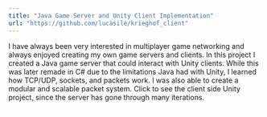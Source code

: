 ```yaml
---
title: "Java Game Server and Unity Client Implementation"
url: "https://github.com/lucasile/krieghof_client"
---
```


I have always been very interested in multiplayer game networking and always enjoyed creating my own game servers and clients.
In this project I created a Java game server that could interact with Unity clients. While this was later remade in C# due to the
limitations Java had with Unity, I learned how TCP/UDP, sockets, and packets work. I was also able to create a modular and scalable packet system.
Click to see the client side Unity project, since the server has gone through many iterations.
\
<span style="color:white">**Click to open the repository!**</span>
